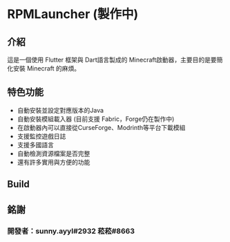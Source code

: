 # RPMLauncher (製作中)

## 介紹

這是一個使用 Flutter 框架與 Dart語言製成的 Minecraft啟動器，主要目的是要簡化安裝 Minecraft 的麻煩。

## 特色功能
- 自動安裝並設定對應版本的Java
- 自動安裝模組載入器 (目前支援 Fabric，Forge仍在製作中)
- 在啟動器內可以直接從CurseForge、Modrinth等平台下載模組
- 支援監控遊戲日誌
- 支援多國語言
- 自動檢測資源檔案是否完整  
- 還有許多實用與方便的功能

## Build

## 銘謝

### 開發者：sunny.ayyl#2932 菘菘#8663